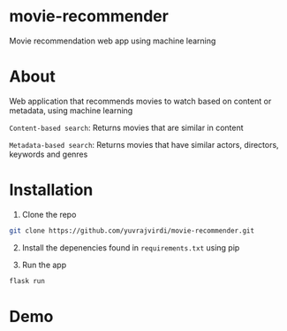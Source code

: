 # movie-recommender

Movie recommendation web app using machine learning

# About

Web application that recommends movies to watch based on content or metadata, using machine learning

`Content-based search`: Returns movies that are similar in content

`Metadata-based search`: Returns movies that have similar actors, directors, keywords and genres

# Installation

1. Clone the repo
```bash
git clone https://github.com/yuvrajvirdi/movie-recommender.git
```

2. Install the depenencies found in `requirements.txt` using pip

3. Run the app
```bash
flask run
```

# Demo


